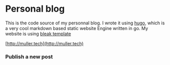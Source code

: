 # Personal blog

This is the code source of my personnal blog. I wrote it using [hugo](https://gohugo.io/), which is a very cool markdown based static website Engine written in go. My website is using [bleak template](https://github.com/Zenithar/hugo-theme-bleak)

[http://muller.tech](http://muller.tech)

### Publish a new post
